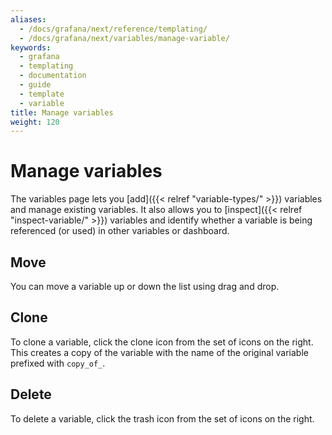 ```yaml
---
aliases:
  - /docs/grafana/next/reference/templating/
  - /docs/grafana/next/variables/manage-variable/
keywords:
  - grafana
  - templating
  - documentation
  - guide
  - template
  - variable
title: Manage variables
weight: 120
---
```


# Manage variables

The variables page lets you [add]({{< relref "variable-types/" >}}) variables and manage existing variables. It also allows you to [inspect]({{< relref "inspect-variable/" >}}) variables and identify whether a variable is being referenced (or used) in other variables or dashboard.

## Move

You can move a variable up or down the list using drag and drop.

## Clone

To clone a variable, click the clone icon from the set of icons on the right. This creates a copy of the variable with the name of the original variable prefixed with `copy_of_`.

## Delete

To delete a variable, click the trash icon from the set of icons on the right.
